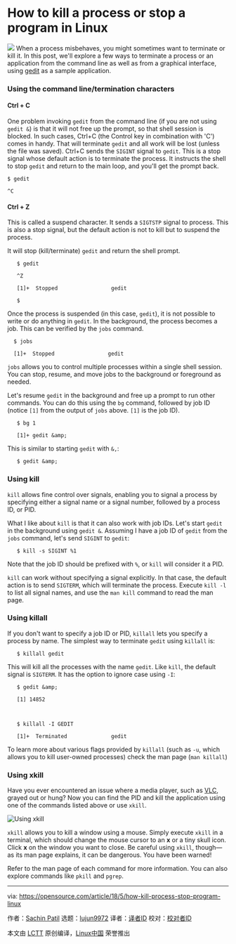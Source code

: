 How to kill a process or stop a program in Linux
======

![](https://opensource.com/sites/default/files/styles/image-full-size/public/lead-images/x_stop_terminate_program_kill.jpg?itok=9rM8i9x8)
When a process misbehaves, you might sometimes want to terminate or kill it. In this post, we'll explore a few ways to terminate a process or an application from the command line as well as from a graphical interface, using [gedit][1] as a sample application.

### Using the command line/termination characters

#### Ctrl + C

One problem invoking `gedit` from the command line (if you are not using `gedit &`) is that it will not free up the prompt, so that shell session is blocked. In such cases, Ctrl+C (the Control key in combination with 'C') comes in handy. That will terminate `gedit` and all work will be lost (unless the file was saved). Ctrl+C sends the `SIGINT` signal to `gedit`. This is a stop signal whose default action is to terminate the process. It instructs the shell to stop `gedit` and return to the main loop, and you'll get the prompt back.
```
$ gedit

^C

```

#### Ctrl + Z

This is called a suspend character. It sends a `SIGTSTP` signal to process. This is also a stop signal, but the default action is not to kill but to suspend the process.

It will stop (kill/terminate) `gedit` and return the shell prompt.
```
   $ gedit

   ^Z

   [1]+  Stopped                 gedit

   $

```

Once the process is suspended (in this case, `gedit`), it is not possible to write or do anything in `gedit`. In the background, the process becomes a job. This can be verified by the `jobs` command.
```
  $ jobs

  [1]+  Stopped                 gedit

```

`jobs` allows you to control multiple processes within a single shell session. You can stop, resume, and move jobs to the background or foreground as needed.

Let's resume `gedit` in the background and free up a prompt to run other commands. You can do this using the `bg` command, followed by job ID (notice `[1]` from the output of `jobs` above. `[1]` is the job ID).
```
   $ bg 1

   [1]+ gedit &amp;

```

This is similar to starting `gedit` with `&,`:
```
   $ gedit &amp;

```

### Using kill

`kill` allows fine control over signals, enabling you to signal a process by specifying either a signal name or a signal number, followed by a process ID, or PID.

What I like about `kill` is that it can also work with job IDs. Let's start `gedit` in the background using `gedit &`. Assuming I have a job ID of `gedit` from the `jobs` command, let's send `SIGINT` to `gedit`:
```
   $ kill -s SIGINT %1

```

Note that the job ID should be prefixed with `%`, or `kill` will consider it a PID.

`kill` can work without specifying a signal explicitly. In that case, the default action is to send `SIGTERM`, which will terminate the process. Execute `kill -l` to list all signal names, and use the `man kill` command to read the man page.

### Using killall

If you don't want to specify a job ID or PID, `killall` lets you specify a process by name. The simplest way to terminate `gedit` using `killall` is:
```
   $ killall gedit

```

This will kill all the processes with the name `gedit`. Like `kill`, the default signal is `SIGTERM`. It has the option to ignore case using `-I`:
```
   $ gedit &amp;

   [1] 14852



   $ killall -I GEDIT

   [1]+  Terminated              gedit

```

To learn more about various flags provided by `killall` (such as `-u`, which allows you to kill user-owned processes) check the man page (`man killall`)

### Using xkill

Have you ever encountered an issue where a media player, such as [VLC][2], grayed out or hung? Now you can find the PID and kill the application using one of the commands listed above or use `xkill`.

![Using xkill][3]

`xkill` allows you to kill a window using a mouse. Simply execute `xkill` in a terminal, which should change the mouse cursor to an **x** or a tiny skull icon. Click **x** on the window you want to close. Be careful using `xkill`, though—as its man page explains, it can be dangerous. You have been warned!

Refer to the man page of each command for more information. You can also explore commands like `pkill` and `pgrep`.

--------------------------------------------------------------------------------

via: https://opensource.com/article/18/5/how-kill-process-stop-program-linux

作者：[Sachin Patil][a]
选题：[lujun9972](https://github.com/lujun9972)
译者：[译者ID](https://github.com/译者ID)
校对：[校对者ID](https://github.com/校对者ID)

本文由 [LCTT](https://github.com/LCTT/TranslateProject) 原创编译，[Linux中国](https://linux.cn/) 荣誉推出

[a]:https://opensource.com/users/psachin
[1]:https://wiki.gnome.org/Apps/Gedit
[2]:https://www.videolan.org/vlc/index.html
[3]:https://opensource.com/sites/default/files/styles/panopoly_image_original/public/uploads/xkill_gedit.png?itok=TBvMw0TN (Using xkill)
